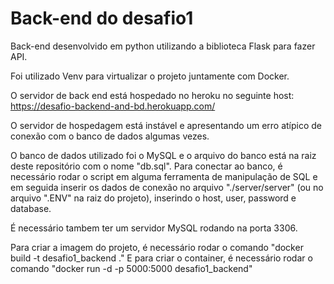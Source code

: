 # Back-end do desafio1

Back-end desenvolvido em python utilizando a biblioteca Flask para fazer API.

Foi utilizado Venv para virtualizar o projeto juntamente com Docker.

O servidor de back end está hospedado no heroku no seguinte host: https://desafio-backend-and-bd.herokuapp.com/

O servidor de hospedagem está instável e apresentando um erro atípico de conexão com o banco de dados algumas vezes.

O banco de dados utilizado foi o MySQL e o arquivo do banco está na raiz deste repositório com o nome "db.sql".
Para conectar ao banco, é necessário rodar o script em alguma ferramenta de manipulação de SQL e em seguida inserir os dados de conexão no arquivo "./server/server" (ou no arquivo ".ENV" na raiz do projeto), inserindo o host, user, password e database.

É necessário tambem ter um servidor MySQL rodando na porta 3306.

Para criar a imagem do projeto, é necessário rodar o comando "docker build -t desafio1_backend ."
E para criar o container, é necessário rodar o comando "docker run -d -p 5000:5000 desafio1_backend"


